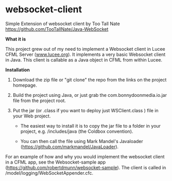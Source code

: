 # websocket-client
Simple Extension of websocket client by Too Tall Nate https://github.com/TooTallNate/Java-WebSocket

**What it is**

This project grew out of my need to implement a Websocket client in Lucee CFML Server (www.lucee.org). It implements a very basic Websocket client in Java.
This client is callable as a Java object in CFML from within Lucee. 

**Installation**

1. Download the zip file or "git clone" the repo from the links on the project homepage.

2. Build the project using Java, or just grab the com.bonnydoonmedia.io.jar file from the project root.

3. Put the jar (or .class if you want to deploy just WSClient.class ) file in your Web project. 

   - The easiest way to install it is to copy the jar file to a folder in your project, e.g. /includes/java (the Coldbox convention).
   
   - You can then call the file using Mark Mandel's Javaloader (https://github.com/markmandel/JavaLoader).
   
For an example of how and why you would implement the websocket client in a CFML app, see the Websocket-sample app (https://github.com/robertdmunn/websocket-sample).
The client is called in /model/logging/WebSocketAppender.cfc.
